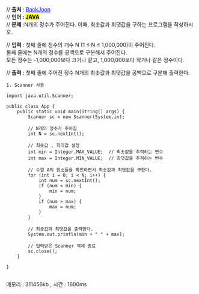 // **출처** : <a href="https://www.acmicpc.net/problem/10818" style="color: blue; text-decoration: underline;">BackJoon</a><br>
// **언어 : <mark>JAVA**</mark><br>
// **문제** :N개의 정수가 주어진다. 이때, 최솟값과 최댓값을 구하는 프로그램을 작성하시오.

// **입력** : 첫째 줄에 정수의 개수 N (1 ≤ N ≤ 1,000,000)이 주어진다. <br>둘째 줄에는 N개의 정수를 공백으로 구분해서 주어진다. <br>모든 정수는 -1,000,000보다 크거나 같고, 1,000,000보다 작거나 같은 정수이다.

// **출력** : 첫째 줄에 주어진 정수 N개의 최솟값과 최댓값을 공백으로 구분해 출력한다.
```
1. Scanner 사용

import java.util.Scanner;

public class App {
    public static void main(String[] args) {
        Scanner sc = new Scanner(System.in);

        // N개의 정수가 주어짐
        int N = sc.nextInt();

        // 최솟값 , 최대값 설정
        int min = Integer.MAX_VALUE;  // 최솟값을 추적하는 변수
        int max = Integer.MIN_VALUE;  // 최댓값을 추적하는 변수

        // 수열 A의 원소들을 확인하면서 최솟값과 최댓값을 구한다.
        for (int i = 0; i < N; i++) {
            int num = sc.nextInt();
            if (num < min) {
                min = num;
            }
            if (num > max) {
                max = num;
            }
        }

        // 최솟값과 최댓값을 출력한다.
        System.out.println(min + " " + max);

        // 입력받은 Scanner 객체 종료
        sc.close();
    }

}


```

메모리 : 	311456kb , 시간 : 1600ms
